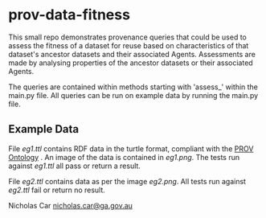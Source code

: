 # prov-data-fitness
This small repo demonstrates provenance queries that could be used to assess the fitness of a dataset for reuse based on
characteristics of that dataset's ancestor datasets and their associated Agents. Assessments are made by analysing
properties of the ancestor datasets or their associated Agents.

The queries are contained within methods starting with 'assess_' within the main.py file. All queries can be run on
example data by running the main.py file.

## Example Data
File *eg1.ttl* contains RDF data in the turtle format, compliant with the [PROV Ontology](https://www.w3.org/TR/prov-o/)
. An image of the data is contained in *eg1.png*. The tests run against *eg1.ttl* all pass or return a result.

File *eg2.ttl* contains data as per the image *eg2.png*. All tests run against *eg2.ttl* fail or return no result.


Nicholas Car <nicholas.car@ga.gov.au>